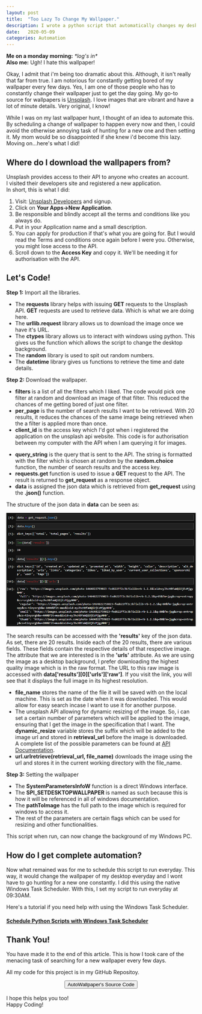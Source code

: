 ```yaml
---
layout: post
title:  "Too Lazy To Change My Wallpaper."
description: I wrote a python script that automatically changes my desktop wallpaper everyday. 
date:   2020-05-09
categories: Automation
---
```

<p><b>Me on a monday morning:</b> <i>*log's in*</i>
<br/><b>Also me:</b> Ugh! I hate this wallpaper!</p>
<p> Okay, I admit that i'm being too dramatic about this. Although, it isn't really that far from true. I am notorious for constantly getting bored of my wallpaper every few days. Yes, I am one of those people who has to constantly change their wallpaper just to get the day going. My go-to source for wallpapers is <a href="https://unsplash.com/" target="_blank">Unsplash</a>. I love images that are vibrant and have a lot of minute details. Very original, I know!</p>
<p> While I was on my last wallpaper hunt, I thought of an idea to automate this. By scheduling a change of wallpaper to happen every now and then, I could avoid the otherwise annoying task of hunting for a new one and then setting it. My mom would be so disappointed if she knew i'd become this lazy.<br/> Moving on...here's what I did!</p>

<!-- Section One -->
<h2><b> Where do I download the wallpapers from? </b></h2>
<p> Unsplash provides access to their API to anyone who creates an account.
<br/>I visited their developers site and registered a new application.
<br/> In short, this is what I did:<br/>
<ol>
    <li>Visit:  <a href="https://unsplash.com/developers"> Unsplash Developers</a> and signup.</li>
    <li>Click on <b>Your Apps->New Application</b>.</li>
    <li>Be responsible and blindly accept all the terms and conditions like you always do. </li>
    <li>Put in your Application name and a small description.</li>
    <li>You can apply for production if that's what you are going for. But I would read the Terms and conditions once again before I were you. Otherwise, you might lose access to the API.</li>
    <li>Scroll down to the <b>Access Key</b> and copy it. We'll be needing it for authorisation with the API.</li>
</ol>
</p>

<!-- Section Two-->
<h2><b>Let's Code!</b></h2>
<p><b>Step 1:</b> Import all the libraries.</p>

<script src="https://gist.github.com/agk98/602f4f9bdb348601301cec8bd0a1ca9f.js"></script>

<ul>
    <li> The <b>requests</b> library helps with issuing <b>GET</b> requests to the Unsplash API. <b>GET</b> requests are used to retrieve data. Which is what we are doing here.</li>
    <li> The <b>urllib.request</b> library allows us to download the image once we have it's URL.</li>
    <li> The <b>ctypes</b> library allows us to interact with windows using python. This gives us the function which allows the script to change the desktop background.</li>
    <li> The <b>random</b> library is used to spit out random numbers. </li>
    <li> The <b>datetime</b> library gives us functions to retrieve the time and date details.</li>
</ul> 

<p><b>Step 2:</b> Download the wallpaper.</p>

<script src="https://gist.github.com/agk98/2721c8ad483b420a002092efb0efd5f5.js"></script>

<ul>
    <li> <b>filters</b> is a list of all the filters which I liked. The code would pick one filter at random and download an image of that filter. This reduced the chances of me getting bored of just one filter.</li>
    <li> <b>per_page</b> is the number of search results I want to be retrieved. With 20 results, it reduces the chances of the same image being retrieved when the a filter is applied more than once.</li>
    <li> <b>client_id</b> is the access key which I'd got when i registered the application on the unsplash api website. This code is for authorisation between my computer with the API when I am querying it for images. </li>
</ul>

<script src="https://gist.github.com/agk98/7a2cde11c2fb79799d8bb1fc90c77b3c.js"></script>

<ul>
    <li> <b>query_string</b> is the query that is sent to the API. The string is formatted with the filter which is chosen at random by the <b>random.choice</b> function, the number of search results and the access key.</li>
    <li> <b>requests.get</b> function is used to issue a <b>GET</b> request to the API. The result is returned to <b>get_request</b> as a response object.</li>
    <li> <b>data</b> is assigned the json data which is retrieved from <b>get_request</b> using the <b>.json()</b> function.</li>
</ul>

<p> The structure of the json data in <b>data</b> can be seen as:</p>
<div style="text-align:center">
    <img src="/images/blog_2_image_data.png">
</div>
<p> The search results can be accessed with the <b>'results'</b> key of the json data. As set, there are 20 results. Inside each of the 20 results, there are various fields. These fields contain the respective details of that respective image. The attribute that we are interested is in the <b>'urls'</b> attribute. 
As we are using the image as a desktop background, I prefer downloading the highest quality image which is in the raw format. The URL to this raw image is accessed with <b> data['results'][0]['urls']['raw']</b>. If you visit the link, you will see that it displays the full image in its highest resolution.

<script src="https://gist.github.com/agk98/3b01cc00064adee90b187ab8639de19f.js"></script>

<ul>
    <li> <b>file_name</b> stores the name of the file it will be saved with on the local machine. This is set as the date when it was downloaded. This would allow for easy search incase I want to use it for another purpose.</li>
    <li> The unsplash API allowing for dynamic resizing of the image. So, i can set a certain number of parameters which will be applied to the image, ensuring that I get the image in the specification that I want. The <b>dynamic_resize</b> variable stores the suffix which will be added to the image url and stored in <b>retrieval_url</b> before the image is downloaded.<br/>
    A complete list of the possible parameters can be found at <a href="https://unsplash.com/documentation">API Documentation</a>.</li>
    <li> <b>url.urlretrieve(retrieval_url, file_name)</b> downloads the image using the url and stores it in the current working directory with the file_name. </b></li>
</ul>

<p><b>Step 3:</b> Setting the wallpaper</p>
<script src="https://gist.github.com/agk98/d57b06059621c18fa926613e28a68648.js"></script>
<ul>
    <li> The <b>SystemParametersInfoW</b> function is a direct Windows interface.</li>
    <li> The <b>SPI_SETDESKTOPWALLPAPER</b> is named as such because this is how it will be referenced in all of windows documentation.</li>
    <li> The <b>pathToImage</b> has the full path to the image which is required for windows to access it.</li>
    <li> The rest of the parameters are certain flags which can be used for resizing and other functionalities.</li>
</ul>

<p> This script when run, can now change the background of my Windows PC.</p>

<!-- Section Three -->
<h2><b>How do I get complete automation?</b></h2>
<p> Now what remained was for me to schedule this script to run everyday. This way, it would change the wallpaper of my desktop everyday and I wont have to go hunting for a new one constantly. I did this using the native Windows Task Scheduler. With this, I set my script to run everyday at 09:30AM.</p>
<p> Here's a tutorial if you need help with using the Windows Task Scheduler. </p>
<h4><u><b><a href="https://www.youtube.com/watch?v=n2Cr_YRQk7o" target="_blank"> Schedule Python Scripts with Windows Task Scheduler</a></b></u></h4>

<h2><b> Thank You!</b></h2>
<p> You have made it to the end of this article. This is how I took care of the menacing task of searching for a new wallpaper every few days.<p>

<p> All my code for this project is in my GitHub Repositoy.</p>
<div style="text-align:center">
    <a class="no_underline" href="https://github.com/agk98/auto_wallpaper" target="_blank"><input type="button" value="AutoWallpaper's Source Code"></a>
</div>



<br/> 
I hope this helps you too!<br/>
Happy Coding!</p> 
